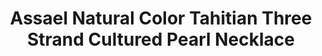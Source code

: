---
title: Assael Natural Color Tahitian Three Strand Cultured Pearl Necklace
description: |
  This Triple Strand Necklace feels incredible on. Three Tahitian strands sit beautifully together, giving a dramatic and show stopping presence.
specs: |
  Set of three necklaces with Tahitian Natural Color Cultured Pearls, 227 Pearls, 9.0 - 12.2mm, set with 18K White Gold and Diamond Clasp, .87 ctw.
images:
  - assael-natural-color-tahitian-three-strand-cultured-pearl-necklace.jpg
category: Classic Assael
order: 9
tags:
  - necklaces
---